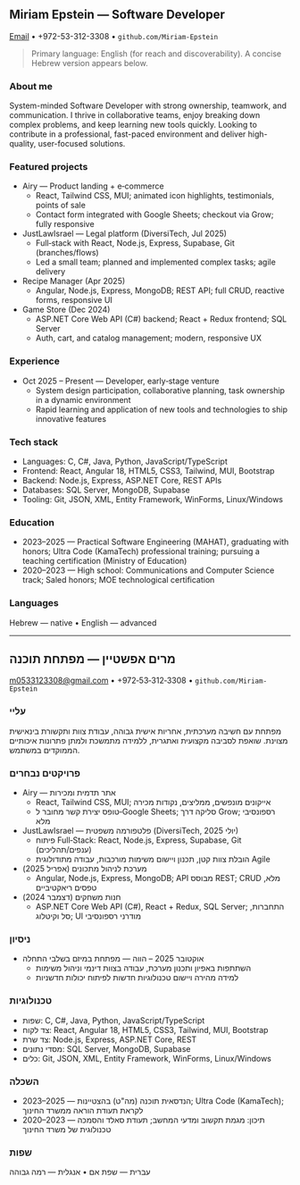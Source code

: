 ## Miriam Epstein — Software Developer

[Email](mailto:m0533123308@gmail.com) • +972-53-312-3308 • `github.com/Miriam-Epstein`

> Primary language: English (for reach and discoverability). A concise Hebrew version appears below.

### About me
System-minded Software Developer with strong ownership, teamwork, and communication. I thrive in collaborative teams, enjoy breaking down complex problems, and keep learning new tools quickly. Looking to contribute in a professional, fast-paced environment and deliver high-quality, user-focused solutions.

### Featured projects
- Airy — Product landing + e‑commerce
  - React, Tailwind CSS, MUI; animated icon highlights, testimonials, points of sale
  - Contact form integrated with Google Sheets; checkout via Grow; fully responsive
- JustLawIsrael — Legal platform (DiversiTech, Jul 2025)
  - Full‑stack with React, Node.js, Express, Supabase, Git (branches/flows)
  - Led a small team; planned and implemented complex tasks; agile delivery
- Recipe Manager (Apr 2025)
  - Angular, Node.js, Express, MongoDB; REST API; full CRUD, reactive forms, responsive UI
- Game Store (Dec 2024)
  - ASP.NET Core Web API (C#) backend; React + Redux frontend; SQL Server
  - Auth, cart, and catalog management; modern, responsive UX

### Experience
- Oct 2025 – Present — Developer, early‑stage venture
  - System design participation, collaborative planning, task ownership in a dynamic environment
  - Rapid learning and application of new tools and technologies to ship innovative features

### Tech stack
- Languages: C, C#, Java, Python, JavaScript/TypeScript
- Frontend: React, Angular 18, HTML5, CSS3, Tailwind, MUI, Bootstrap
- Backend: Node.js, Express, ASP.NET Core, REST APIs
- Databases: SQL Server, MongoDB, Supabase
- Tooling: Git, JSON, XML, Entity Framework, WinForms, Linux/Windows

### Education
- 2023–2025 — Practical Software Engineering (MAHAT), graduating with honors; Ultra Code (KamaTech) professional training; pursuing a teaching certification (Ministry of Education)
- 2020–2023 — High school: Communications and Computer Science track; Saled honors; MOE technological certification

### Languages
Hebrew — native • English — advanced

---

## מרים אפשטיין — מפתחת תוכנה

[m0533123308@gmail.com](mailto:m0533123308@gmail.com) • ‎+972‑53‑312‑3308 • `github.com/Miriam-Epstein`

### עליי
מפתחת עם חשיבה מערכתית, אחריות אישית גבוהה, עבודת צוות ותקשורת בינאישית מצוינת. שואפת לסביבה מקצועית ואתגרית, ללמידה מתמשכת ולמתן פתרונות איכותיים הממוקדים במשתמש.

### פרויקטים נבחרים
- Airy — אתר תדמית ומכירות
  - React, Tailwind CSS, MUI; אייקונים מונפשים, ממליצים, נקודות מכירה
  - טופס יצירת קשר מחובר ל‑Google Sheets; סליקה דרך Grow; רספונסיבי מלא
- JustLawIsrael — פלטפורמה משפטית (DiversiTech, יולי 2025)
  - פיתוח Full‑Stack: React, Node.js, Express, Supabase, Git (ענפים/תהליכים)
  - הובלת צוות קטן, תכנון ויישום משימות מורכבות, עבודה מתודולוגית Agile
- מערכת לניהול מתכונים (אפריל 2025)
  - Angular, Node.js, Express, MongoDB; API מבוסס REST; CRUD מלא, טפסים ריאקטיביים
- חנות משחקים (דצמבר 2024)
  - ASP.NET Core Web API (C#), React + Redux, SQL Server; התחברות, סל וקיטלוג; UI מודרני רספונסיבי

### ניסיון
- אוקטובר 2025 – הווה — מפתחת במיזם בשלבי התחלה
  - השתתפות באפיון ותכנון מערכת, עבודה בצוות דינמי וניהול משימות
  - למידה מהירה ויישום טכנולוגיות חדשות לפיתוח יכולות חדשניות

### טכנולוגיות
- שפות: C, C#, Java, Python, JavaScript/TypeScript
- צד לקוח: React, Angular 18, HTML5, CSS3, Tailwind, MUI, Bootstrap
- צד שרת: Node.js, Express, ASP.NET Core, REST
- מסדי נתונים: SQL Server, MongoDB, Supabase
- כלים: Git, JSON, XML, Entity Framework, WinForms, Linux/Windows

### השכלה
- 2023–2025 — הנדסאית תוכנה (מה"ט) בהצטיינות; Ultra Code (KamaTech); לקראת תעודת הוראה ממשרד החינוך
- 2020–2023 — תיכון: מגמת תקשוב ומדעי המחשב; תעודת סאלד והסמכה טכנולוגית של משרד החינוך

### שפות
עברית — שפת אם • אנגלית — רמה גבוהה



